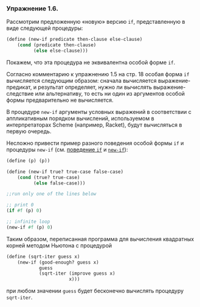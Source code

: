 ### Упражнение 1.6. 
Рассмотрим предложенную «новую» версию $\texttt{if}$, представленную в виде следующей процедуры:

```scheme
(define (new-if predicate then-clause else-clause) 
    (cond (predicate then-clause) 
          (else else-clause)))
```

Покажем, что эта процедура не эквивалентна особой форме $\texttt{if}$. 

Согласно комментарию к упражнению 1.5 на стр. 18 особая форма $\texttt{if}$ вычисляется следующим образом: сначала вычисляется выражение-предикат, и результат определяет, нужно ли вычислять выражение-следствие или альтернативу, то есть ни один из аргументов особой формы предварительно не вычисляется. 

В процедуре $\texttt{new-if}$ аргументы условных выражений в соответствии с аппликативным порядком вычислений, используемом в интерпретаторах Scheme (например, Racket), будут вычисляться в первую очередь.

Несложно привести пример разного поведения особой формы $\texttt{if}$ и процедуры $\texttt{new-if}$ (см. [поведение $\texttt{if}$](/src/chapter1/classic-if.scm) и [$\texttt{new-if}$](/src/chapter1/cond-to-if.scm)):
		
```scheme
(define (p) (p))

(define (new-if true? true-case false-case)
    (cond (true? true-case)
          (else false-case)))  

;;run only one of the lines below

;; print 0
(if #f (p) 0)

;; infinite loop
(new-if #f (p) 0)
```
	
Таким образом, переписанная программа для вычисления квадратных корней методом Ньютона с процедурой

```scheme
(define (sqrt-iter guess x)
    (new-if (good-enough? guess x)
            guess 
            (sqrt-iter (improve guess x) 
                       x)))
```
при любом значении $\texttt{guess}$ будет бесконечно вычислять процедуру $\texttt{sqrt-iter}$.
